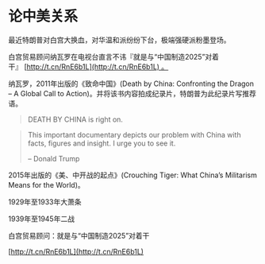 # 论中美关系
最近特朗普对白宫大换血，对华温和派纷纷下台，极端强硬派粉墨登场。

白宫贸易顾问纳瓦罗在电视台直言不讳『就是与“中国制造2025”对着干』 [http://t.cn/RnE6b1L](http://t.cn/RnE6b1L) 。  

纳瓦罗，2011年出版的《致命中国》(Death by China: Confronting the Dragon – A Global Call to Action)。并将该书内容拍成纪录片，特朗普为此纪录片写推荐语。

> DEATH BY CHINA is right on. 

> This important documentary depicts our problem with China with facts, figures and insight. I urge you to see it.
> 
> – Donald Trump

2015年出版的《美、中开战的起点》(Crouching Tiger: What China’s Militarism Means for the World)。  

  

  

1929年至1933年大萧条

1939年至1945年二战

白宫贸易顾问：就是与“中国制造2025”对着干

[http://t.cn/RnE6b1L](http://t.cn/RnE6b1L)